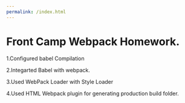 ```yaml
---
permalink: /index.html
---
```

# Front Camp Webpack Homework.


1.Configured babel Compilation

2.Integarted Babel with webpack.

3.Used WebPack Loader with Style Loader

4.Used HTML Webpack plugin for generating production build folder.
